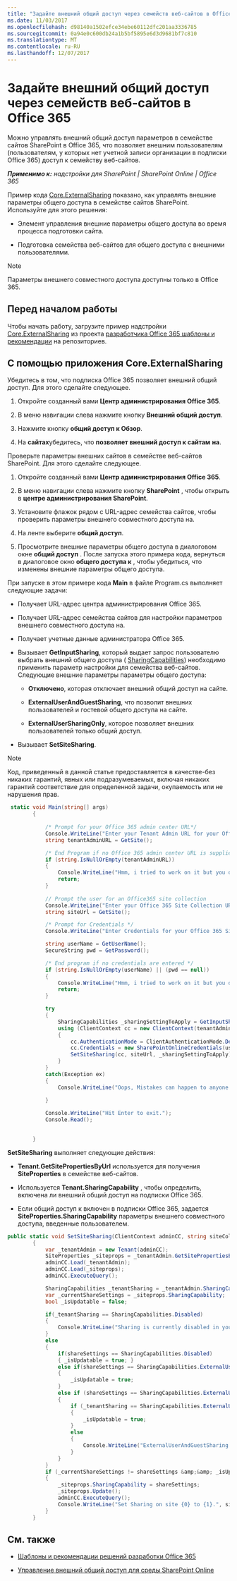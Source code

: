 ```yaml
---
title: "Задайте внешний общий доступ через семейств веб-сайтов в Office 365"
ms.date: 11/03/2017
ms.openlocfilehash: d98140a1502efce34ebe60112dfc201aa3336785
ms.sourcegitcommit: 0a94e0c600db24a1b5bf5895e6d3d9681bf7c810
ms.translationtype: MT
ms.contentlocale: ru-RU
ms.lasthandoff: 12/07/2017
---
```

# <a name="set-external-sharing-on-site-collections-in-office-365"></a>Задайте внешний общий доступ через семейств веб-сайтов в Office 365

Можно управлять внешний общий доступ параметров в семействе сайтов SharePoint в Office 365, что позволяет внешним пользователям (пользователям, у которых нет учетной записи организации в подписки Office 365) доступ к семейству веб-сайтов.

_**Применимо к:** надстройки для SharePoint | SharePoint Online | Office 365_

Пример кода [Core.ExternalSharing](https://github.com/SharePoint/PnP/tree/master/Samples/Core.ExternalSharing) показано, как управлять внешние параметры общего доступа в семействе сайтов SharePoint. Используйте для этого решения:

- Элемент управления внешние параметры общего доступа во время процесса подготовки сайта.
    
- Подготовка семейства веб-сайтов для общего доступа с внешними пользователями.

> [!NOTE] 
> Параметры внешнего совместного доступа доступны только в Office 365.

## <a name="before-you-begin"></a>Перед началом работы
<a name="sectionSection0"> </a>

Чтобы начать работу, загрузите пример надстройки [Core.ExternalSharing](https://github.com/SharePoint/PnP/tree/master/Samples/Core.ExternalSharing) из проекта [разработчика Office 365 шаблоны и рекомендации](https://github.com/SharePoint/PnP/tree/dev) на репозиториев.

## <a name="using-the-coreexternalsharing-app"></a>С помощью приложения Core.ExternalSharing
<a name="sectionSection1"> </a>

Убедитесь в том, что подписка Office 365 позволяет внешний общий доступ. Для этого сделайте следующее.

1. Откройте созданный вами **Центр администрирования Office 365**.
    
2. В меню навигации слева нажмите кнопку **Внешний общий доступ**.
    
3. Нажмите кнопку **общий доступ к Обзор**.
    
4. На **сайтах**убедитесь, что **позволяет внешний доступ к сайтам** **на**.
    
Проверьте параметры внешних сайтов в семействе веб-сайтов SharePoint. Для этого сделайте следующее.

1. Откройте созданный вами **Центр администрирования Office 365**.
    
2. В меню навигации слева нажмите кнопку **SharePoint** , чтобы открыть в **центре администрирования SharePoint**.
    
3. Установите флажок рядом с URL-адрес семейства сайтов, чтобы проверить параметры внешнего совместного доступа на.
    
4. На ленте выберите **общий доступ**.
    
5. Просмотрите внешние параметры общего доступа в диалоговом окне **общий доступ** . После запуска этого примера кода, вернуться в диалоговое окно **общего доступа к** , чтобы убедиться, что изменены внешние параметры общего доступа.
    
При запуске в этом примере кода **Main** в файле Program.cs выполняет следующие задачи:

- Получает URL-адрес центра администрирования Office 365.
    
- Получает URL-адрес семейства сайтов для настройки параметров внешнего совместного доступа на.
    
- Получает учетные данные администратора Office 365.
    
- Вызывает **GetInputSharing**, который выдает запрос пользователю выбрать внешний общего доступа ( [SharingCapabilities](https://msdn.microsoft.com/library/office/microsoft.online.sharepoint.tenantmanagement.sharingcapabilities.aspx)) необходимо применить параметр настройки для семейства веб-сайтов. Следующие внешние параметры параметры общего доступа:
    
    -  **Отключено**, которая отключает внешний общий доступ на сайте.
    
    -  **ExternalUserAndGuestSharing**, что позволит внешних пользователей и гостевой общего доступа на сайте.
    
    -  **ExternalUserSharingOnly**, которое позволяет внешних пользователей только общий доступ.
    
- Вызывает **SetSiteSharing**.

> [!NOTE] 
> Код, приведенный в данной статье предоставляется в качестве-без никаких гарантий, явных или подразумеваемых, включая никаких гарантий соответствие для определенной задачи, окупаемость или не нарушения прав.

```C#
 static void Main(string[] args)
        {
           
            /* Prompt for your Office 365 admin center URL*/
            Console.WriteLine("Enter your Tenant Admin URL for your Office 365 subscription:");
            string tenantAdminURL = GetSite();

            /* End Program if no Office 365 admin center URL is supplied*/
            if (string.IsNullOrEmpty(tenantAdminURL))
            {
                Console.WriteLine("Hmm, i tried to work on it but you didn't supply your admin tenant url:");
                return;
            }
               
            // Prompt the user for an Office365 site collection 
            Console.WriteLine("Enter your Office 365 Site Collection URL:");
            string siteUrl = GetSite();

            /* Prompt for Credentials */
            Console.WriteLine("Enter Credentials for your Office 365 Site Collection {0}:", siteUrl);

            string userName = GetUserName();
            SecureString pwd = GetPassword();

            /* End program if no credentials are entered */
            if (string.IsNullOrEmpty(userName) || (pwd == null))
            {
                Console.WriteLine("Hmm, i tried to work on it but you didn't supply your credentials:");
                return;
            }

            try 
            {
                SharingCapabilities _sharingSettingToApply = GetInputSharing(siteUrl);
                using (ClientContext cc = new ClientContext(tenantAdminURL))
                { 
                    cc.AuthenticationMode = ClientAuthenticationMode.Default;
                    cc.Credentials = new SharePointOnlineCredentials(userName, pwd);
                    SetSiteSharing(cc, siteUrl, _sharingSettingToApply);
                }
            }
            catch(Exception ex)
            {
                Console.WriteLine("Oops, Mistakes can happen to anyone. An Error occured : {0}", ex.Message);
               
            }

            Console.WriteLine("Hit Enter to exit.");
            Console.Read();

        
        }
```

**SetSiteSharing** выполняет следующие действия:

-  **Tenant.GetSitePropertiesByUrl** используется для получения **SiteProperties** в семействе веб-сайтов.
    
- Используется **Tenant.SharingCapability** , чтобы определить, включена ли внешний общий доступ на подписки Office 365.
    
-  Если общий доступ к включен в подписки Office 365, задается **SiteProperties.SharingCapability** параметры внешнего совместного доступа, введенные пользователем.

```C#
public static void SetSiteSharing(ClientContext adminCC, string siteCollectionURl, SharingCapabilities shareSettings)
        {
            var _tenantAdmin = new Tenant(adminCC);
            SiteProperties _siteprops = _tenantAdmin.GetSitePropertiesByUrl(siteCollectionURl, true);
            adminCC.Load(_tenantAdmin);
            adminCC.Load(_siteprops);
            adminCC.ExecuteQuery();

            SharingCapabilities _tenantSharing = _tenantAdmin.SharingCapability;
            var _currentShareSettings = _siteprops.SharingCapability;
            bool _isUpdatable = false;

            if(_tenantSharing == SharingCapabilities.Disabled)
            {
                Console.WriteLine("Sharing is currently disabled in your tenant! I am unable to work on it.");
            }
            else
            {  
                if(shareSettings == SharingCapabilities.Disabled)
                { _isUpdatable = true; }
                else if(shareSettings == SharingCapabilities.ExternalUserSharingOnly)
                {
                    _isUpdatable = true;   
                }
                else if (shareSettings == SharingCapabilities.ExternalUserAndGuestSharing)
                {
                    if (_tenantSharing == SharingCapabilities.ExternalUserAndGuestSharing)
                    {
                        _isUpdatable = true;
                    }
                    else
                    {
                        Console.WriteLine("ExternalUserAndGuestSharing is currently disabled in your tenant! I am unable to work on it.");
                    }
                }
            }
            if (_currentShareSettings != shareSettings &amp;&amp; _isUpdatable)
            {
                _siteprops.SharingCapability = shareSettings;
                _siteprops.Update();
                adminCC.ExecuteQuery();
                Console.WriteLine("Set Sharing on site {0} to {1}.", siteCollectionURl, shareSettings);
            }
        }
```

## <a name="see-also"></a>См. также
<a name="bk_addresources"> </a>

-  [Шаблоны и рекомендации решений разработки Office 365](Office-365-development-patterns-and-practices-solution-guidance.md)
    
-  [Управление внешний общий доступ для среды SharePoint Online](https://support.office.com/article/Manage-external-sharing-for-your-SharePoint-Online-environment-C8A462EB-0723-4B0B-8D0A-70FEAFE4BE85)
